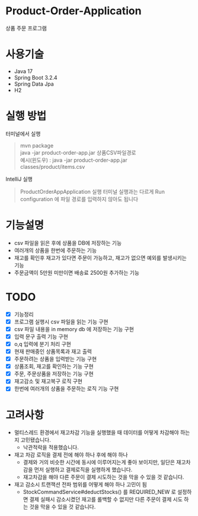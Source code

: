 # Product-Order-Application

상품 주문 프로그램

# 사용기술

- Java 17
- Spring Boot 3.2.4
- Spring Data Jpa
- H2

# 실행 방법

터미널에서 실행
> mvn package  
> java -jar product-order-app.jar 상품CSV파일경로  
> 예시(윈도우) : java -jar product-order-app.jar classes/product/items.csv

IntelliJ 실행
> ProductOrderAppApplication 실행
> 터미널 실행과는 다르게 Run configuration 에 파일 경로를 입력하지 않아도 됩니다  

# 기능설명

- csv 파일을 읽은 후에 상품을 DB에 저장하는 기능
- 여러개의 상품을 한번에 주문하는 기능
- 재고를 확인후 재고가 있다면 주문이 가능하고, 재고가 없으면 예외를 발생시키는 기능
- 주문금액이 5만원 미만이면 배송료 2500원 추가하는 기능

# TODO 

- [x] 기능정리
- [x] 프로그램 실행시 csv 파일을 읽는 기능 구현
- [x] csv 파일 내용을 in memory db  에 저장하는 기능 구현
- [x] 입력 문구 출력 기능 구현
- [x] o,q 입력에 분기 처리 구현
- [x] 현재 판매중인 상품목록과 재고 출력
- [x] 주문하려는 상품을 입력받는 기능 구현
- [x] 상품조회, 재고를 확인하는 기능 구현
- [x] 주문, 주문상품을 저장하는 기능 구현 
- [x] 재고감소 및 재고복구 로직 구현
- [x] 한번에 여러개의 상품을 주문하는 로직 기능 구현

# 고려사항

- 멀티스레드 환경에서 재고차감 기능을 실행했을 때 데이터를 어떻게 차감해야 하는지 고민됐습니다.
    - 낙관적락을 적용했습니다.
- 재고 차감 로직을 결제 전에 해야 하나 후에 해야 하나
    - 결제와 거의 비슷한 시간에 동시에 이루어지는게 좋아 보이지만, 일단은 재고차감을 먼저 실행하고 결제로직을 실행하게 했습니다.
    - 재고차감을 해야 다른 주문이 결제 시도하는 것을 막을 수 있을 것 같습니다.
- 재고 감소시 트랜잭션 전파 범위를 어떻게 해야 하나 고민이 됨
    - StockCommandService#deductStocks() 를 REQUIRED_NEW 로 설정하면 결제 실패시 감소시켰던 재고를 롤백할 수 없지만
      다른 주문이 결제 시도 하는 것을 막을 수 있을 것 같습니다.

